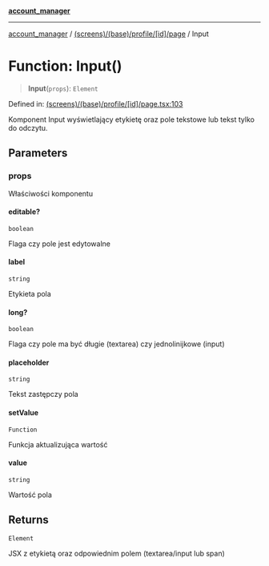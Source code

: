 [**account_manager**](../../../../../../README.md)

***

[account_manager](../../../../../../modules.md) / [(screens)/(base)/profile/\[id\]/page](../README.md) / Input

# Function: Input()

> **Input**(`props`): `Element`

Defined in: [(screens)/(base)/profile/\[id\]/page.tsx:103](https://github.com/DawLip/programowanie-zespolowe/blob/7db6c4f7e8feac59e458adcc08c8cc70f3a35b0d/website/app/(screens)/(base)/profile/[id]/page.tsx#L103)

Komponent Input wyświetlający etykietę oraz pole tekstowe lub tekst tylko do odczytu.

## Parameters

### props

Właściwości komponentu

#### editable?

`boolean`

Flaga czy pole jest edytowalne

#### label

`string`

Etykieta pola

#### long?

`boolean`

Flaga czy pole ma być długie (textarea) czy jednolinijkowe (input)

#### placeholder

`string`

Tekst zastępczy pola

#### setValue

`Function`

Funkcja aktualizująca wartość

#### value

`string`

Wartość pola

## Returns

`Element`

JSX z etykietą oraz odpowiednim polem (textarea/input lub span)
